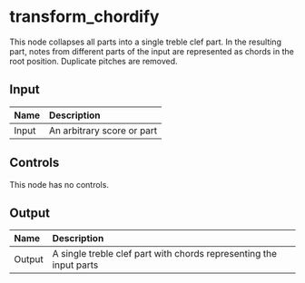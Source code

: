 # transform_chordify

This node collapses all parts into a single treble clef part. In the resulting part, notes from different parts of the input are represented as chords in the root position. Duplicate pitches are removed.

## Input

| Name  | Description                |
| :---- | :------------------------- |
| Input | An arbitrary score or part |

## Controls

This node has no controls.

## Output

| Name   | Description                                                        |
| :----- | :----------------------------------------------------------------- |
| Output | A single treble clef part with chords representing the input parts |


